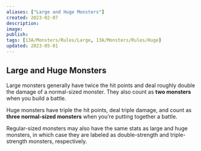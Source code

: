 ```yaml
---
aliases: ["Large and Huge Monsters"]
created: 2023-02-07
description: 
image: 
publish: 
tags: [13A/Monsters/Rules/Large, 13A/Monsters/Rules/Huge]
updated: 2023-05-01
---
```


## Large and Huge Monsters

Large monsters generally have twice the hit points and deal roughly double the damage of a normal-sized monster. They also count as **two monsters** when you build a battle.

Huge monsters have triple the hit points, deal triple damage, and count as **three normal-sized monsters** when you’re putting together a battle.

Regular-sized monsters may also have the same stats as large and huge monsters, in which case they are labeled as double-strength and triple-strength monsters, respectively.
